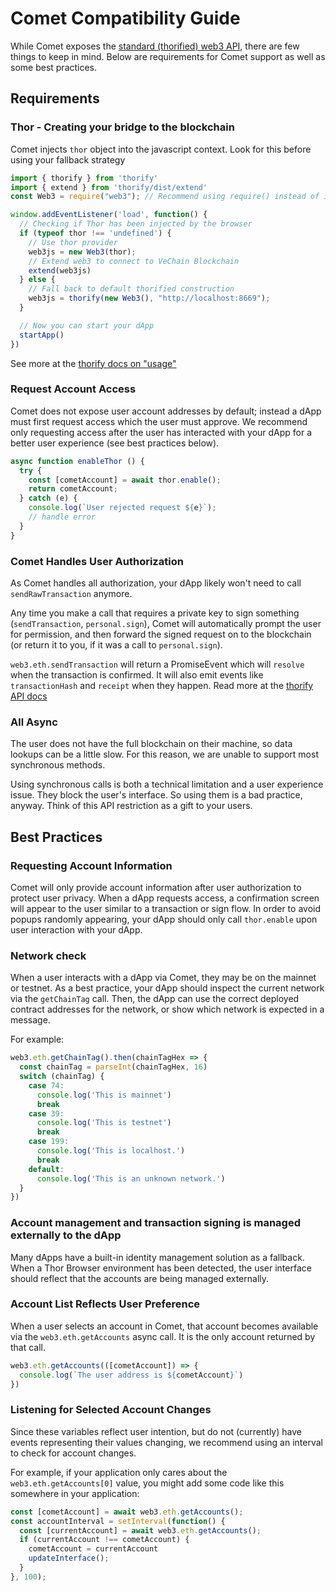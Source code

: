 # Comet Compatibility Guide

While Comet exposes the [standard (thorified) web3 API](https://github.com/vechain/thorify#web3-method-supported), there are few things to keep in mind. Below are requirements for Comet support as well as some best practices.

## Requirements

### Thor - Creating your bridge to the blockchain

Comet injects `thor` object into the javascript context.
Look for this before using your fallback strategy

```js
import { thorify } from 'thorify'
import { extend } from 'thorify/dist/extend'
const Web3 = require("web3"); // Recommend using require() instead of import here

window.addEventListener('load', function() {
  // Checking if Thor has been injected by the browser
  if (typeof thor !== 'undefined') {
    // Use thor provider
    web3js = new Web3(thor);
    // Extend web3 to connect to VeChain Blockchain
    extend(web3js)
  } else {
    // Fall back to default thorified construction
    web3js = thorify(new Web3(), "http://localhost:8669");
  }

  // Now you can start your dApp
  startApp()
})
```
See more at the [thorify docs on "usage"](https://github.com/vechain/thorify#usage)

### Request Account Access

Comet does not expose user account addresses by default; instead a dApp must first request access which the user must approve. We recommend only requesting access after the user has interacted with your dApp for a better user experience (see best practices below).
```javascript
async function enableThor () {
  try {
    const [cometAccount] = await thor.enable();
    return cometAccount;
  } catch (e) {
    console.log(`User rejected request ${e}`);
    // handle error
  }
}
```

### Comet Handles User Authorization

As Comet handles all authorization, your dApp likely won't need to call `sendRawTransaction` anymore.

Any time you make a call that requires a private key to sign something (`sendTransaction`, `personal.sign`), Comet will automatically prompt the user for permission, and then forward the signed request on to the blockchain (or return it to you, if it was a call to `personal.sign`).

`web3.eth.sendTransaction` will return a PromiseEvent which will `resolve` when the transaction is confirmed. It will also emit events like `transactionHash` and `receipt` when they happen. Read more at the [thorify API docs](https://vechain.github.io/thorify/#/?id=send-transaction-1)

### All Async

The user does not have the full blockchain on their machine, so data lookups can be a little slow.
For this reason, we are unable to support most synchronous methods.

Using synchronous calls is both a technical limitation and a user experience issue. They block the user's interface. So using them is a bad practice, anyway. Think of this API restriction as a gift to your users.

## Best Practices

### Requesting Account Information

Comet will only provide account information after user authorization to protect user privacy. When a dApp requests access, a confirmation screen will appear to the user similar to a transaction or sign flow. In order to avoid popups randomly appearing, your dApp should only call `thor.enable` upon user interaction with your dApp.

### Network check

When a user interacts with a dApp via Comet, they may be on the mainnet or testnet. As a best practice, your dApp should inspect the current network via the `getChainTag` call. Then, the dApp can use the correct deployed contract addresses for the network, or show which network is expected in a message.

For example:
```javascript
web3.eth.getChainTag().then(chainTagHex => {
  const chainTag = parseInt(chainTagHex, 16)
  switch (chainTag) {
    case 74:
      console.log('This is mainnet')
      break
    case 39:
      console.log('This is testnet')
      break
    case 199:
      console.log('This is localhost.')
      break
    default:
      console.log('This is an unknown network.')
  }
})
```

### Account management and transaction signing is managed externally to the dApp

Many dApps have a built-in identity management solution as a fallback.
When a Thor Browser environment has been detected, the user interface should reflect that the accounts are being managed externally.

### Account List Reflects User Preference

When a user selects an account in Comet, that account becomes available via the `web3.eth.getAccounts` async call. It is the only account returned by that call.
```javascript
web3.eth.getAccounts(([cometAccount]) => {
  console.log(`The user address is ${cometAccount}`)
})
```

### Listening for Selected Account Changes

Since these variables reflect user intention, but do not (currently) have events representing their values changing, we recommend using an interval to check for account changes.

For example, if your application only cares about the `web3.eth.getAccounts[0]` value, you might add some code like this somewhere in your application:
```javascript
const [cometAccount] = await web3.eth.getAccounts();
const accountInterval = setInterval(function() {
  const [currentAccount] = await web3.eth.getAccounts();
  if (currentAccount !== cometAccount) {
    cometAccount = currentAccount
    updateInterface();
  }
}, 100);